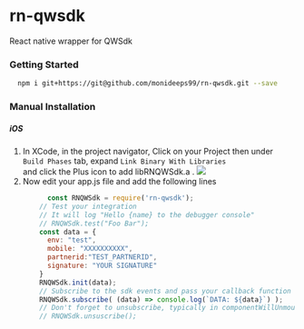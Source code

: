 # rn-qwsdk

React native wrapper for QWSdk

### Getting Started

``` sh
  npm i git+https://git@github.com/monideeps99/rn-qwsdk.git --save
```
### Manual Installation
##### iOS
1. In XCode, in the project navigator, Click on your Project then under <code>Build Phases</code> tab, expand <code>Link Binary With Libraries </code> and click the Plus icon to add libRNQWSdk.a .
![](https://i.imgur.com/lecJXSf.png)
2. Now edit your app.js file and add the following lines
	```js
    	  const RNQWSdk = require('rn-qwsdk');
        // Test your integration
        // It will log "Hello {name} to the debugger console"
        // RNQWSdk.test("Foo Bar");
        const data = {
       	  env: "test",
          mobile: "XXXXXXXXXX",
          partnerid:"TEST_PARTNERID",
          signature: "YOUR SIGNATURE"
        }
        RNQWSdk.init(data);
        // Subscribe to the sdk events and pass your callback function
        RNQWSdk.subscribe( (data) => console.log(`DATA: ${data}`) );
        // Don't forget to unsubscribe, typically in componentWillUnmount
        // RNQWSdk.unsuscribe();
    ```
